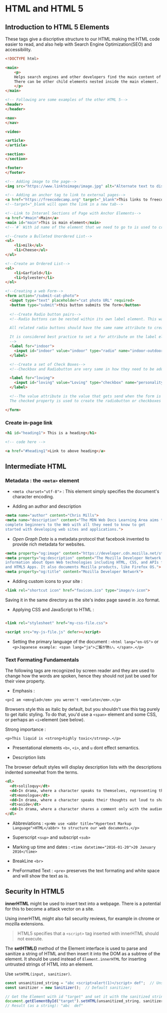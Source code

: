 # HTML and HTML 5

## Introduction to HTML 5 Elements

These tags give a discriptive structure to our HTML making the HTML code easier to read, and also help with Search Engine Optimization(SEO) and accessibility.

```html
<!DOCTYPE html>

<main>
    <p>
    Helps search engines and other developers find the main content of the page.
    There can be other child elements nested inside the main element.
    </p>
</main>

<!-- Following are some examples of the other HTML 5-->
<header>
</header>

<nav>
</nav>

<video>

<article>
</article>

<section>
</section>

<footer>
</footer>

<!-- Adding image to the page-->
<img src="https://www.linktoimage/image.jpg" alt="Alternate text to display when the image cannot be loaded.">

<!-- Adding an anchor tag to link to external pages-->
<a href="https://freecodecamp.org" target="_blank">This links to freecodecamp.org</a>
<!--target="_blank will open the link in a new tab-->

<!--Link to Interanl Sections of Page with Anchor Elements-->
<a href="#main">Main</a>
<main id="main">This is main element</main>
<!--`#` With id name of the element that we need to go to is used to create the link-->

<!--Create a Bulleted Unordered List-->
<ul>
    <li>milk</ul>
    <li>Cheese</ul>
</ul>

<!--Create an Ordered List-->
<ol>
    <li>Garfield</li>
    <li>Sylvester</li>
</ol>

<!--Creating a web Form-->
<form action="/submit-cat-photo">
  <input type="text" placeholder="cat photo URL" required>
  <button type="submit">this button submits the form</button>
  
  <!--Create Radio button pairs-->
  <!--Radio buttons can be nested within its own label element. This way it will automatically associate the button with the label.

  All related radio buttons should have the same name attribute to create a radio button group, this will make only one of them selectable at any time.

  It is considered best practice to set a for attribute on the label element, with a value that matches the value of the id attribute of the input element. This allows assistive technologies to create a linked relationship between the label and the child input element. 
  -->
  <label for="indoor">
    <input id="indoor" value="indoor" type="radio" name="indoor-outdoor">Indoor
  </label>

  <!--Create a set of Check Boxes-->
  <!--Checkbox and Radiobutton are very same in how they need to be added and hence the rules remain same-->

  <label for="loving">
    <input id="loving" value="Loving" type="checkbox" name="personality" checked> Loving
  </label>

  <!--The value attribute is the value that gets send when the form is submitted.
  The checked property is used to create the radiobutton or checkboxes that are checked by default-->

</form>
```

### Create in-page link

```html
<h1 id="heading1"> This is a heading</h1>

<!-- code here -->

<a href="#heading1">Link to above heading</a>
```

## Intermediate HTML

### Metadata : the `<meta>` element

* `<meta charset="utf-8">` : This element simply specifies the document's character encoding.

* Adding an author and description

```html
<meta name="author" content="Chris Mills">
<meta name="description" content="The MDN Web Docs Learning Area aims to provide
complete beginners to the Web with all they need to know to get
started with developing web sites and applications.">
```

* *Open Graph Data* is a metadata protocol that facebook invented to provide rich metadata for websites.

```html
<meta property="og:image" content="https://developer.cdn.mozilla.net/static/img/opengraph-logo.dc4e08e2f6af.png">
<meta property="og:description" content="The Mozilla Developer Network (MDN) provides
information about Open Web technologies including HTML, CSS, and APIs for both Web sites
and HTML5 Apps. It also documents Mozilla products, like Firefox OS.">
<meta property="og:title" content="Mozilla Developer Network">
```

* Adding custom icons to your site :

```html
<link rel="shortcut icon" href="favicon.ico" type="image/x-icon">
```

Saving it in the same directory as the site's index page saved in .ico format.

* Applying CSS and JavaScript to HTML :

```html

<link rel="stylesheet" href="my-css-file.css">

<script src="my-js-file.js" defer></script>

```

* Setting the primary language of the document : `<html lang="en-US">` or `<p>Japanese example: <span lang="ja">ご飯が熱い。</span>.</p>`

### Text Formating Fundamentals

The following tags are recognized by screen reader and they are used to change how the words are spoken, hence they should not just be used for their view property.

* Emphasis :

`<p>I am <em>glad</em> you weren't <em>late</em>.</p>`

Browsers style this as italic by default, but you shouldn't use this tag purely to get italic styling. To do that, you'd use a `<span>` element and some CSS, or perhaps an `<i>`element (see below).

Strong importance :

`<p>This liquid is <strong>highly toxic</strong>.</p>`

* Presentational elements `<b>`, `<i>`, and `u` dont effect semantics.

* Description lists

The browser default styles will display description lists with the descriptions indented somewhat from the terms.

```html
<dl>
  <dt>soliloquy</dt>
  <dd>In drama, where a character speaks to themselves, representing their inner thoughts or feelings and in the process relaying them to the audience (but not to other characters.)</dd>
  <dt>monologue</dt>
  <dd>In drama, where a character speaks their thoughts out loud to share them with the audience and any other characters present.</dd>
  <dt>aside</dt>
  <dd>In drama, where a character shares a comment only with the audience for humorous or dramatic effect. This is usually a feeling, thought, or piece of additional background information.</dd>
</dl>
```

* Abbreviations : `<p>We use <abbr title="Hypertext Markup Language">HTML</abbr> to structure our web documents.</p>`

* Superscript `<sup>` and subscript `<sub>`

* Marking up time and dates : `<time datetime="2016-01-20">20 January 2016</time>`

* BreakLine `<br>`

* PreFormatted Text : `<pre>` preserves the text formating and white space and will show the text as is.

## Security In HTML5

**innerHTML** might be used to insert text into a webpage. There is a potential for this to become a attack vector on a site.

Using innerHTML might also fail security reviews, for example in chrome or mozilla extensions.

> HTML5 specifies that a `<script>` tag inserted with innerHTML should not execute.

The **setHTML()** method of the Element interface is used to parse and sanitize a string of HTML and then insert it into the DOM as a subtree of the element. It should be used instead of `Element.innerHTML` for inserting untrusted strings of HTML into an element.

Use `setHTML(input, sanitizer)`.

```js
const unsanitized_string = "abc <script>alert(1)</script> def";  // Unsanitized string of HTML
const sanitizer = new Sanitizer();  // Default sanitizer;

// Get the Element with id "target" and set it with the sanitized string.
document.getElementById("target").setHTML(unsanitized_string, sanitizer);
// Result (as a string): "abc  def"
```
